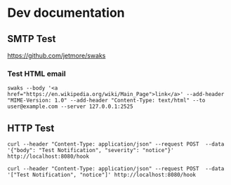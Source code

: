 # Dev documentation

## SMTP Test

<https://github.com/jetmore/swaks>

### Test HTML email

```shell
swaks --body '<a href="https://en.wikipedia.org/wiki/Main_Page">link</a>' --add-header "MIME-Version: 1.0" --add-header "Content-Type: text/html" --to user@example.com --server 127.0.0.1:2525
```

## HTTP Test

```shell
curl --header "Content-Type: application/json" --request POST  --data '{"body": "Test Notification", "severity": "notice"}' http://localhost:8080/hook
```

```shell
curl --header "Content-Type: application/json" --request POST  --data '["Test Notification", "notice"]' http://localhost:8080/hook
```
